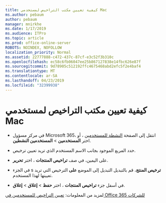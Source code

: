 ```yaml
---
title: كيفية تعيين مكتب التراخيص لمستخدمي Mac
ms.author: pebaum
author: pebaum
manager: mnirkhe
ms.date: 1/17/2019
ms.audience: ITPro
ms.topic: article
ms.prod: office-online-server
ROBOTS: NOINDEX, NOFOLLOW
localization_priority: Normal
ms.assetid: 22777888-c472-437c-87cf-e3c52f3b310c
ms.openlocfilehash: ec58c6fb06047ee25b867127838e14fbc626e87f
ms.sourcegitcommit: 9d78905c512192ffc4675468abd2efc5f2e4baf4
ms.translationtype: MT
ms.contentlocale: ar-SA
ms.lasthandoff: 04/23/2019
ms.locfileid: "32399938"
---
```

# <a name="how-to-assign-office-licenses-to-mac-users"></a>كيفية تعيين مكتب التراخيص لمستخدمي Mac

- في مركز مسؤول Microsoft 365، انتقل إلى الصفحة [النشطة للمستخدمين](https://go.microsoft.com/fwlink/p/?linkid=834822) ، أو اختر **المستخدمين** \> **المستخدمين النشطين**.
    
- حدد المربع الموجود بجانب الاسم المستخدم الذي تريد تعيين ترخيص.
    
- على اليمين، في صف **تراخيص المنتجات** ، اختر **تحرير**.
    
- في الجزء s **ترخيص المنتج**، قم بالتبديل التبديل إلى الموضع **على** الترخيص التي تريد تعيينها لهذا المستخدم. 
    
- في أسفل جزء **تراخيص المنتجات** ، اختر **حفظ** \> **إغلاق** \> **إغلاق**.
    
لمزيد من المعلومات: [تعيين التراخيص للمستخدمين في Office 365 للشركات](https://docs.microsoft.com/office365/admin/subscriptions-and-billing/assign-licenses-to-users)
  

